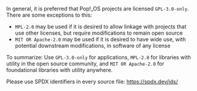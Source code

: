 In general, it is preferred that Pop!\_OS projects are licensed `GPL-3.0-only`.
There are some exceptions to this:

- `MPL-2.0` may be used if it is desired to allow linkage with projects that use other licenses, but require modifications to remain open source
- `MIT OR Apache-2.0` may be used if it is desired to have wide use, with potential downstream modifications, in software of any license

To summarize: Use `GPL-3.0-only` for applications, `MPL-2.0` for libraries with utility in the open source community, and `MIT OR Apache-2.0` for foundational libraries with utility anywhere.

Please use SPDX identifiers in every source file: https://spdx.dev/ids/
